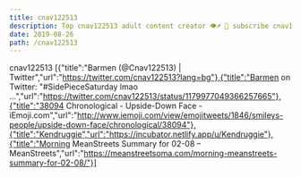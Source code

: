 ```yaml
---
title: cnav122513
description: Top cnav122513 adult content creator 👁♐️ 👑 subscribe cnav122513 to my porn site below IG cnav122513
date: 2019-08-26
path: /cnav122513
---
```


cnav122513
[{"title":"Barmen (@Cnav122513) | Twitter","url":"https://twitter.com/cnav122513?lang=bg"},{"title":"Barmen on Twitter: \"#SidePieceSaturday lmao ...","url":"https://twitter.com/cnav122513/status/1179977049366257665"},{"title":"38094 Chronological - Upside-Down Face - iEmoji.com","url":"http://www.iemoji.com/view/emojitweets/1846/smileys-people/upside-down-face/chronological/38094"},{"title":"Kendruggie","url":"https://incubator.netlify.app/u/Kendruggie"},{"title":"Morning MeanStreets Summary for 02-08 – MeanStreets","url":"https://meanstreetsoma.com/morning-meanstreets-summary-for-02-08/"}]

